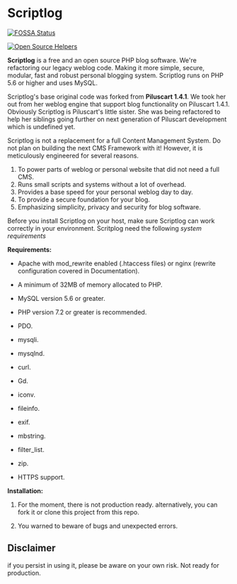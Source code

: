 # Scriptlog

[![FOSSA Status](https://app.fossa.com/api/projects/git%2Bgithub.com%2Fcakmoel%2FScriptlog.svg?type=shield)](https://app.fossa.com/projects/git%2Bgithub.com%2Fcakmoel%2FScriptlog?ref=badge_shield)

[![Open Source Helpers](https://www.codetriage.com/cakmoel/scriptlog/badges/users.svg)](https://www.codetriage.com/cakmoel/scriptlog)

**Scriptlog** is a free and an open source PHP blog software. We're refactoring our legacy weblog code. Making it more simple, secure, modular, fast and robust personal blogging system. Scriptlog runs on PHP 5.6 or higher and uses MySQL.

Scriptlog's base original code was forked from **Piluscart 1.4.1**. We took her out from her weblog engine that support blog functionality on Piluscart 1.4.1. Obviously Scriptlog is Piluscart's little sister. She was being refactored to help her siblings going further on next generation of Piluscart development which is undefined yet.

Scriptlog is not a replacement for a full Content Management System. Do not plan on building the next CMS Framework with it! However, it is meticulously engineered for several reasons.

1. To power parts of weblog or personal website that did not need a full CMS.
2. Runs small scripts and systems without a lot of overhead.
3. Provides a base speed for your personal weblog day to day.
4. To provide a secure foundation for your blog.
5. Emphasizing simplicity, privacy and security for blog software.

Before you install Scriptlog on your host, make sure Scriptlog can work correctly in your
environment. Scritplog need the following
*system requirements*

**Requirements:**

- Apache with mod_rewrite enabled (.htaccess files) or nginx (rewrite configuration covered in Documentation).

- A minimum of 32MB of memory allocated to PHP.

- MySQL version 5.6 or greater.

- PHP version 7.2 or greater is recommended.

- PDO.

- mysqli.

- mysqlnd.

- curl.

- Gd.

- iconv.

- fileinfo.

- exif.

- mbstring.

- filter_list.

- zip.

- HTTPS support.

**Installation:**

1. For the moment, there is not production ready. alternatively, you can fork it or clone this project from this repo.

2. You warned to beware of bugs and unexpected errors.

## Disclaimer

if you persist in using it, please be aware on your own risk. Not ready for production.
